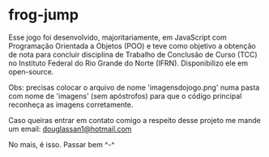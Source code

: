 # frog-jump

Esse jogo foi desenvolvido, majoritariamente, em JavaScript com Programação Orientada a Objetos (POO) e teve como objetivo a obtenção de nota para concluir disciplina de Trabalho de Conclusão de Curso (TCC) no Instituto Federal do Rio Grande do Norte (IFRN). Disponibilizo ele em open-source.

Obs: precisas colocar o arquivo de nome 'imagensdojogo.png' numa pasta com nome de 'imagens' (sem apóstrofos) para que o código principal reconheça as imagens corretamente.

Caso queiras entrar em contato comigo a respeito desse projeto me mande um email: douglassan1@hotmail.com

No mais, é isso. Passar bem ^-^
